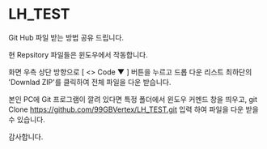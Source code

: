 # LH_TEST

Git Hub 파일 받는 방법 공유 드립니다.

현 Repsitory 파일들은 윈도우에서 작동합니다.

화면 우측 상단 방향으로 [ <> Code ▼ ]
버튼을 누르고 드롭 다운 리스트 최하단의
'Downlad ZIP'를 클릭하여 전체 파일을 
다운 받습니다.

본인 PC에 Git 프로그램이 깔려 있다면
특정 폴더에서 윈도우 커멘드 창을 띄우고,
git Clone https://github.com/99GBVertex/LH_TEST.git
입력 하여 파일을 다운 받을 수 있습니다.

감사합니다.
